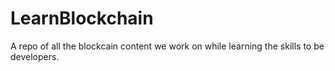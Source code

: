 # LearnBlockchain
A repo of all the blockcain content we work on while learning the skills to be developers.
